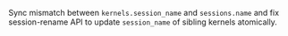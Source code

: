 Sync mismatch between `kernels.session_name` and `sessions.name` and fix session-rename API to update `session_name` of sibling kernels atomically.